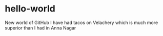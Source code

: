 # hello-world
New world of GitHub
I have had tacos on Velachery which is much more superior than I had in Anna Nagar
